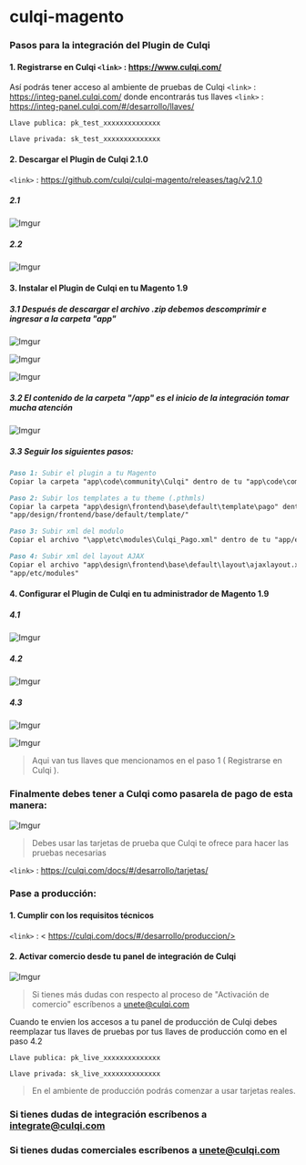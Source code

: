 # culqi-magento

### Pasos para la integración del Plugin de Culqi

#### 1. Registrarse en Culqi   `<link>` : <https://www.culqi.com/>

Así podrás tener acceso al ambiente de pruebas de Culqi `<link>` : <https://integ-panel.culqi.com/>
donde encontrarás tus llaves `<link>` : <https://integ-panel.culqi.com/#/desarrollo/llaves/> 

`Llave publica: pk_test_xxxxxxxxxxxxxx`

`Llave privada: sk_test_xxxxxxxxxxxxxx`

#### 2. Descargar  el Plugin de Culqi 2.1.0 

`<link>` : <https://github.com/culqi/culqi-magento/releases/tag/v2.1.0> 

##### 2.1
![Imgur](https://i.imgur.com/eoVyTFZ.png)

##### 2.2
![Imgur](https://i.imgur.com/fBBBiwA.png)

#### 3. Instalar el Plugin de Culqi en tu Magento 1.9

##### 3.1 Después de descargar el archivo .zip debemos descomprimir e ingresar a la carpeta "app"

![Imgur](https://i.imgur.com/vCuLES6.png)

![Imgur](https://i.imgur.com/P6N5EZy.png)

![Imgur](https://i.imgur.com/dm7AeHl.png)

##### 3.2 El contenido de la carpeta "/app" es el inicio de la integración tomar mucha atención 
![Imgur](https://i.imgur.com/7FwPNmU.png)

##### 3.3 Seguir los siguientes pasos:

```Markdown 
Paso 1: Subir el plugin a tu Magento
Copiar la carpeta "app\code\community\Culqi" dentro de tu "app\code\community"
```

```Markdown 
Paso 2: Subir los templates a tu theme (.pthmls)
Copiar la carpeta "app\design\frontend\base\default\template\pago" dentro de tu
"app/design/frontend/base/default/template/"
```

```Markdown 
Paso 3: Subir xml del modulo
Copiar el archivo "\app\etc\modules\Culqi_Pago.xml" dentro de tu "app/etc/modules"
```

```Markdown 
Paso 4: Subir xml del layout AJAX
Copiar el archivo "app\design\frontend\base\default\layout\ajaxlayout.xml" dentro de tu
"app/etc/modules"
```

#### 4. Configurar el Plugin de Culqi en tu administrador de Magento 1.9

##### 4.1
![Imgur](https://i.imgur.com/j1ELo4U.png)

##### 4.2
![Imgur](https://i.imgur.com/zCfpcYm.png)

##### 4.3
![Imgur](https://i.imgur.com/sMjrEoy.png)

![Imgur](https://i.imgur.com/GNXxKkq.png)
> Aqui van tus llaves que mencionamos en el paso 1 ( Registrarse en Culqi ).

### Finalmente debes tener a Culqi como pasarela de pago de esta manera:

![Imgur](https://i.imgur.com/obCgQ5R.png)

> Debes usar las tarjetas de prueba que Culqi te ofrece para hacer las pruebas necesarias

`<link>` : <https://culqi.com/docs/#/desarrollo/tarjetas/> 

### Pase a producción:

#### 1. Cumplir con los requisitos técnicos

`<link>` : < https://culqi.com/docs/#/desarrollo/produccion/> 

#### 2. Activar comercio desde tu panel de integración de Culqi

![Imgur](https://i.imgur.com/wVOz6cc.png)

> Si tienes más dudas con respecto al proceso de "Activación de comercio" escríbenos a unete@culqi.com

Cuando te envien los accesos a tu panel de producción de Culqi debes reemplazar
tus llaves de pruebas por tus llaves de producción como en el paso 4.2 

`Llave publica: pk_live_xxxxxxxxxxxxxx`

`Llave privada: sk_live_xxxxxxxxxxxxxx`

> En el ambiente de producción podrás comenzar a usar tarjetas reales.


### Si tienes dudas de integración escríbenos a integrate@culqi.com

### Si tienes dudas comerciales escríbenos a unete@culqi.com
